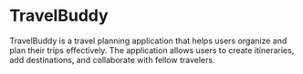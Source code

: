 # TravelBuddy
TravelBuddy is a travel planning application that helps users organize and plan their trips effectively. The application allows users to create itineraries, add destinations, and collaborate with fellow travelers.
